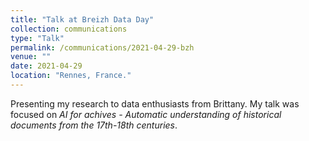 ```yaml
---
title: "Talk at Breizh Data Day"
collection: communications
type: "Talk"
permalink: /communications/2021-04-29-bzh
venue: ""
date: 2021-04-29
location: "Rennes, France."
---
```


Presenting my research to data enthusiasts from Brittany. My talk was focused on *AI for achives - Automatic understanding of historical documents from the 17th-18th centuries*.


